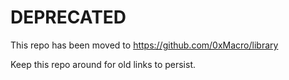 # DEPRECATED

This repo has been moved to https://github.com/0xMacro/library

Keep this repo around for old links to persist.
